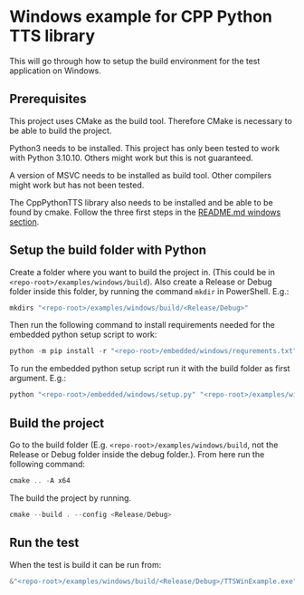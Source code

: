 # Windows example for CPP Python TTS library

This will go through how to setup the build environment for the test application on Windows.

## Prerequisites

This project uses CMake as the build tool. Therefore CMake is necessary to be able to build the project.

Python3 needs to be installed. This project has only been tested to work with Python 3.10.10. Others might work but this is not guaranteed.

A version of MSVC needs to be installed as build tool. Other compilers might work but has not been tested.

The CppPythonTTS library also needs to be installed and be able to be found by cmake. Follow the three first steps in the [README.md windows section](/README.md#windows).

## Setup the build folder with Python

Create a folder where you want to build the project in. (This could be in `<repo-root>/examples/windows/build`). Also create a Release or Debug folder inside this folder, by running the command `mkdir` in PowerShell. E.g.:

```PowerShell
mkdirs "<repo-root>/examples/windows/build/<Release/Debug>"
```

Then run the following command to install requirements needed for the embedded python setup script to work:

```PowerShell
python -m pip install -r "<repo-root>/embedded/windows/requrements.txt"
```

To run the embedded python setup script run it with the build folder as first argument. E.g.:

```PowerShell
python "<repo-root>/embedded/windows/setup.py" "<repo-root>/examples/windows/build/<Release/Debug>"
```

## Build the project

Go to the build folder (E.g. `<repo-root>/examples/windows/build`, not the Release or Debug folder inside the debug folder.). From here run the following command:

```PowerShell
cmake .. -A x64
```

The build the project by running.

```PowerShell
cmake --build . --config <Release/Debug>
```

## Run the test

When the test is build it can be run from:

```PowerShell
&"<repo-root>/examples/windows/build/<Release/Debug>/TTSWinExample.exe"
```

